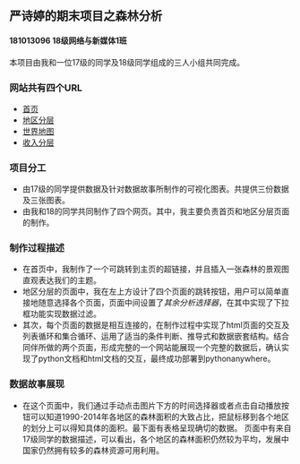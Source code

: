 ## 严诗婷的期末项目之森林分析
#### 181013096 18级网络与新媒体1班
   本项目由我和一位17级的同学及18级同学组成的三人小组共同完成。
### 网站共有四个URL
- [首页](http://siiting.pythonanywhere.com/)
- [地区分层](http://siiting.pythonanywhere.com/region)
- [世界地图](http://siiting.pythonanywhere.com/map)
- [收入分层](http://siiting.pythonanywhere.com/hierarchy)
### 项目分工
- 由17级的同学提供数据及针对数据故事所制作的可视化图表。共提供三份数据及三张图表。
- 由我和18的同学共同制作了四个网页。其中，我主要负责首页和地区分层页面的制作。
### 制作过程描述
- 在首页中，我制作了一个可跳转到主页的超链接，并且插入一张森林的景观图直观表达我们的主题。
- 地区分层的页面中，我在左上方设计了四个页面的跳转按钮，用户可以简单直接地随意选择各个页面，页面中间设置了*其余分析选择器*，在其中实现了下拉框功能实现数据过滤。
- 其次，每个页面的数据是相互连接的，在制作过程中实现了html页面的交互及列表循环和集合循环、运用了适当的条件判断、推导式和数据嵌套结构。结合同伴所做的两个页面，形成完整的一个网站能展现一个完整的数据后，确认实现了python文档和html文档的交互，最终成功部署到pythonanywhere。
### 数据故事展现
- 在这个页面中，我们通过手动点击图片下方的时间选择器或者点击自动播放按钮可以知道1990-2014年各地区的森林面积的大致占比，把鼠标移到各个地区的划分上可以得知具体的面积。最下面有表格呈现确切的数据。
页面中有来自17级同学的数据描述，可以看出，各个地区的森林面积仍然较为平均，发展中国家仍然拥有较多的森林资源可用利用。
